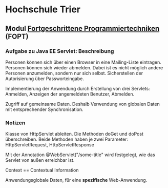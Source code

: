 # Hochschule Trier
## Modul [Fortgeschrittene Programmiertechniken](https://www.hochschule-trier.de/informatik/fernstudium/module/a-h/fopt) (FOPT)

### Aufgabe zu Java EE Servlet: Beschreibung

Personen können sich über einen Browser in eine Mailing-Liste eintragen. Personen können sich wieder abmelden. Dabei ist es nicht möglich andere Personen anzumelden, sondern nur sich selbst. Sicherstellen der Autorisierung über Passworteingabe.

Implementierung der Anwendung durch Erstellung von drei Servlets: Anmelden, Anzeigen der angemeldeten Benutzer, Abmelden.

Zugriff auf gemeinsame Daten. Deshalb Verwendung von globalen Daten mit entsprechender Synchronisation.

### Notizen

Klasse von HttpServlet ableiten. Die Methoden doGet und doPost überschreiben. Beide Methoden haben je zwei Parameter: HttpServletRequest, HttpServletResponse

Mit der Annotation @WebServlet("/some-title" wird festgelegt, wie das Servlet von außen erreichbar ist.

Context == Contextual Information

Anwendungsglobale Daten, für eine **spezifische** Web-Anwendung.




